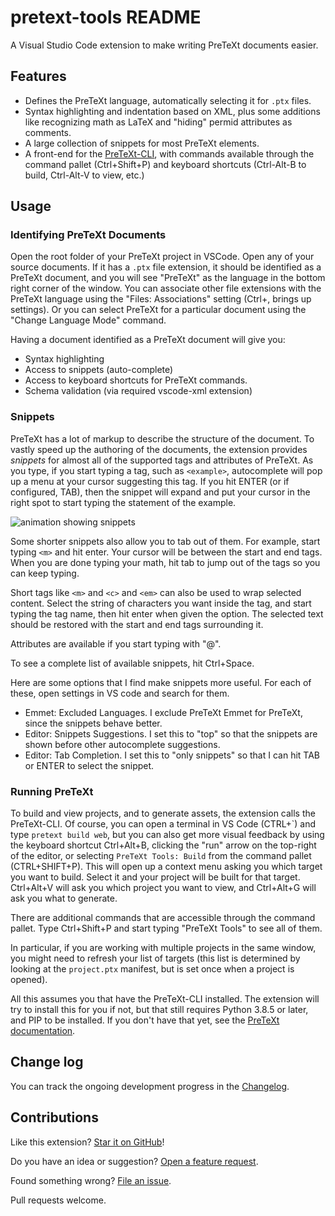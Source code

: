 # pretext-tools README

A Visual Studio Code extension to make writing PreTeXt documents easier.

## Features

- Defines the PreTeXt language, automatically selecting it for `.ptx` files.  
- Syntax highlighting and indentation based on XML, plus some additions like recognizing math as LaTeX and "hiding" permid attributes as comments.
- A large collection of snippets for most PreTeXt elements. 
- A front-end for the [PreTeXt-CLI](https://github.com/PreTeXtBook/pretext-cli), with commands available through the command pallet (Ctrl+Shift+P) and keyboard shortcuts (Ctrl-Alt-B to build, Ctrl-Alt-V to view, etc.)

## Usage

### Identifying PreTeXt Documents

Open the root folder of your PreTeXt project in VSCode.  Open any of your source documents.  If it has a `.ptx` file extension, it should be identified as a PreTeXt document, and you will see "PreTeXt" as the language in the bottom right corner of the window.  You can associate other file extensions with the PreTeXt language using the "Files: Associations" setting (Ctrl+, brings up settings).  Or you can select PreTeXt for a particular document using the "Change Language Mode" command.

Having a document identified as a PreTeXt document will give you:

- Syntax highlighting
- Access to snippets (auto-complete)
- Access to keyboard shortcuts for PreTeXt commands.
- Schema validation (via required vscode-xml extension)

### Snippets

PreTeXt has a lot of markup to describe the structure of the document.  To vastly speed up the authoring of the documents, the extension provides _snippets_ for almost all of the supported tags and attributes of PreTeXt.  As you type, if you start typing a tag, such as `<example>`, autocomplete will pop up a menu at your cursor suggesting this tag.  If you hit ENTER (or if configured, TAB), then the snippet will expand and put your cursor in the right spot to start typing the statement of the example.

![animation showing snippets](assets/snippets.gif "snippet example")

Some shorter snippets also allow you to tab out of them.  For example, start typing `<m>` and hit enter.  Your cursor will be between the start and end tags.  When you are done typing your math, hit tab to jump out of the tags so you can keep typing.

Short tags like `<m>` and `<c>` and `<em>` can also be used to wrap selected content.  Select the string of characters you want inside the tag, and start typing the tag name, then hit enter when given the option.  The selected text should be restored with the start and end tags surrounding it.

Attributes are available if you start typing with "@".

To see a complete list of available snippets, hit Ctrl+Space.

Here are some options that I find make snippets more useful.  For each of these, open settings in VS code and search for them.

- Emmet: Excluded Languages.  I exclude PreTeXt Emmet for PreTeXt, since the snippets behave better.
- Editor: Snippets Suggestions.  I set this to "top" so that the snippets are shown before other autocomplete suggestions.
- Editor: Tab Completion. I set this to "only snippets" so that I can hit TAB or ENTER to select the snippet.

### Running PreTeXt

To build and view projects, and to generate assets, the extension calls the PreTeXt-CLI.  Of course, you can open a terminal in VS Code (CTRL+\`) and type `pretext build web`, but you can also get more visual feedback by using the keyboard shortcut Ctrl+Alt+B, clicking the "run" arrow on the top-right of the editor, or selecting `PreTeXt Tools: Build` from the command pallet (CTRL+SHIFT+P).  This will open up a context menu asking you which target you want to build.  Select it and your project will be built for that target.  Ctrl+Alt+V will ask you which project you want to view, and Ctrl+Alt+G will ask you what to generate.

There are additional commands that are accessible through the command pallet.  Type Ctrl+Shift+P and start typing "PreTeXt Tools" to see all of them.

In particular, if you are working with multiple projects in the same window, you might need to refresh your list of targets (this list is determined by looking at the `project.ptx` manifest, but is set once when a project is opened).

All this assumes you that have the PreTeXt-CLI installed.  The extension will try to install this for you if not, but that still requires Python 3.8.5 or later, and PIP to be installed.  If you don't have that yet, see the [PreTeXt documentation](https://pretextbook.org/doc/guide/html/quickstart-getting-pretext.html).

## Change log

You can track the ongoing development progress in the [Changelog](CHANGELOG.md).

## Contributions

Like this extension? [Star it on GitHub](https://github.com/oscarlevin/pretext-tools/stargazers)!

Do you have an idea or suggestion? [Open a feature request](https://github.com/oscarlevin/pretext-tools/issues).

Found something wrong? [File an issue](https://github.com/oscarlevin/pretext-tools//issues).

Pull requests welcome.
